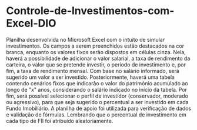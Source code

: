 # Controle-de-Investimentos-com-Excel-DIO
Planilha desenvolvida no Microsoft Excel com o intuito de simular investimentos. 
Os campos a serem preenchidos estão destacados na cor branca, enquanto os valores fixos serão dispostos em células cinza. Nela, haverá a possibilidade de adicionar o valor salarial, a taxa de rendimento da carteira, o valor que se pretende investir, o período de investimento e, por fim, a taxa de rendimento mensal.
Com base no salário informado, será sugerido um valor a ser investido. 
Posteriormente, haverá uma tabela contendo cenários fixos que indicarão o valor do patrimônio acumulado ao longo de "x" anos, considerando o salário indicado no início da tabela.
Por fim, será possível selecionar o perfil de investidor (conservador, moderado ou agressivo), para que seja sugerido o percentual a ser investido em cada Fundo Imobiliário.
A planilha de apoio foi utilizada para verificação de dados e validação de fórmulas.
Lembrando que o percentual de investimento em cada tipo de FII foi atribuído aleatoriamente. 
